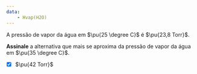 ```yaml
---
data:
    - Hvap(H2O)
---
```



A pressão de vapor da água em $\pu{25 \degree C}$ é $\pu{23,8 Torr}$.

**Assinale** a alternativa que mais se aproxima da pressão de vapor da água em $\pu{35 \degree C}$.

- [x] $\pu{42 Torr}$

